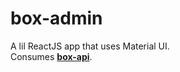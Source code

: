 # box-admin
A lil ReactJS app that uses Material UI.<br />
Consumes <a href="https://github.com/ExZos/box-api"><b>box-api</b></a>.<br />
